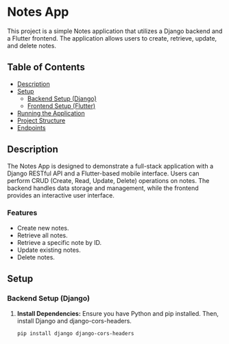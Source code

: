 # Notes App

This project is a simple Notes application that utilizes a Django backend and a Flutter frontend. The application allows users to create, retrieve, update, and delete notes.

## Table of Contents

- [Description](#description)
- [Setup](#setup)
  - [Backend Setup (Django)](#backend-setup-django)
  - [Frontend Setup (Flutter)](#frontend-setup-flutter)
- [Running the Application](#running-the-application)
- [Project Structure](#project-structure)
- [Endpoints](#endpoints)

## Description

The Notes App is designed to demonstrate a full-stack application with a Django RESTful API and a Flutter-based mobile interface. Users can perform CRUD (Create, Read, Update, Delete) operations on notes. The backend handles data storage and management, while the frontend provides an interactive user interface.

### Features

- Create new notes.
- Retrieve all notes.
- Retrieve a specific note by ID.
- Update existing notes.
- Delete notes.

## Setup

### Backend Setup (Django)

1. **Install Dependencies:**
   Ensure you have Python and pip installed. Then, install Django and django-cors-headers.
   ```sh
   pip install django django-cors-headers

